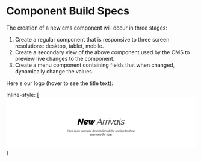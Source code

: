 # Component Build Specs

The creation of a new cms component will occur in three stages:<br>

1. Create a regular component that is responsive to three screen resolutions: desktop, tablet, mobile. <br>
2. Create a secondary view of the above component used by the CMS to preview live changes to the component. <br>
3. Create a menu component containing fields that when changed, dynamically change the values. <br>



Here's our logo (hover to see the title text):

Inline-style: 
[<img src="images/component-desktop.png">]
